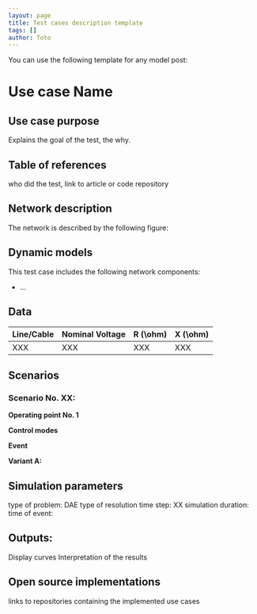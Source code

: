 ```yaml
---
layout: page
title: Test cases description template
tags: []
author: Toto
---
```


You can use the following template for any model post:

# Use case Name​

## Use case purpose​
Explains the goal of the test, the why. ​

## Table of references
who did the test, link to article or code repository​

## Network ​description
The network is described by the following figure:

## Dynamic models​
This test case includes the following network components: 
- ...


## Data 

| Line/Cable  | Nominal Voltage |  R (\ohm) |  X (\ohm)  | 
| ----------- | --------------- | --------- | ---------- |
| XXX         |    XXX   |   XXX    | XXX          |

## Scenarios

### Scenario No. XX: 

**Operating point No. 1**

**Control modes**

**Event** 

**Variant A:** 


## Simulation parameters
type of problem: DAE
type of resolution
time step: XX 
simulation duration:
time of event: 

## Outputs: ​
Display curves 
Interpretation of the results

## Open source implementations
links to repositories containing the implemented use cases​